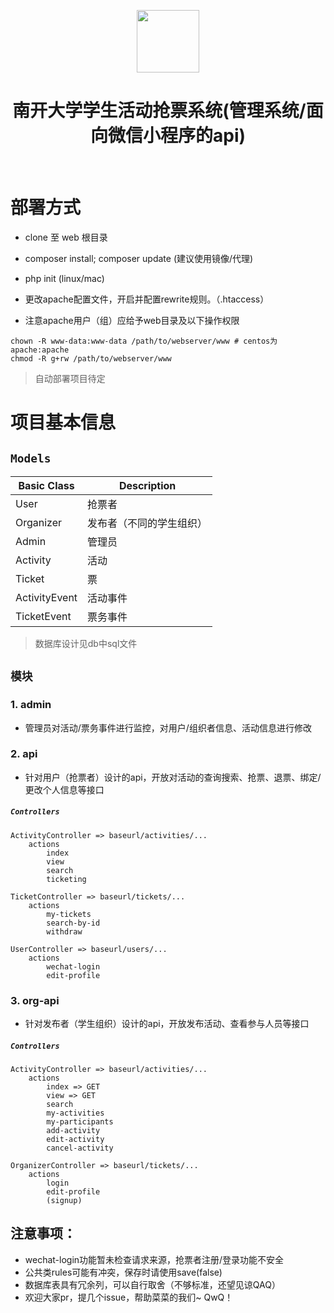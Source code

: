 <p align="center">
    <a target="_blank">
        <img src="https://avatars0.githubusercontent.com/u/993323" height="100px">
    </a>
    <h1 align="center">南开大学学生活动抢票系统(管理系统/面向微信小程序的api)</h1>
    <br>
</p>

# 部署方式

- clone 至 web 根目录

- composer install; composer update (建议使用镜像/代理)

- php init (linux/mac)

- 更改apache配置文件，开启并配置rewrite规则。（.htaccess）

- 注意apache用户（组）应给予web目录及以下操作权限
``` 
chown -R www-data:www-data /path/to/webserver/www # centos为 apache:apache
chmod -R g+rw /path/to/webserver/www
```

> 自动部署项目待定

# 项目基本信息

## `Models`
| Basic Class   | Description              |
| ------------- | ------------------------ |
| User          | 抢票者                   |
| Organizer     | 发布者（不同的学生组织） |
| Admin         | 管理员                   |
| Activity      | 活动                     |
| Ticket        | 票                       |
| ActivityEvent | 活动事件                 |
| TicketEvent   | 票务事件                 |

> 数据库设计见db中sql文件

## `模块`

### 1. admin

- 管理员对活动/票务事件进行监控，对用户/组织者信息、活动信息进行修改

### 2. api

- 针对用户（抢票者）设计的api，开放对活动的查询搜索、抢票、退票、绑定/更改个人信息等接口

##### `Controllers`
```
ActivityController => baseurl/activities/...
    actions
        index 
        view 
        search 
        ticketing

TicketController => baseurl/tickets/...
    actions
        my-tickets
        search-by-id
        withdraw

UserController => baseurl/users/...
    actions
        wechat-login
        edit-profile
```

### 3. org-api

- 针对发布者（学生组织）设计的api，开放发布活动、查看参与人员等接口

##### `Controllers`
```
ActivityController => baseurl/activities/...
    actions
        index => GET
        view => GET
        search 
        my-activities
        my-participants
        add-activity
        edit-activity
        cancel-activity

OrganizerController => baseurl/tickets/...
    actions
        login
        edit-profile
        (signup)
```

## 注意事项：
- wechat-login功能暂未检查请求来源，抢票者注册/登录功能不安全
- 公共类rules可能有冲突，保存时请使用save(false)
- 数据库表具有冗余列，可以自行取舍（不够标准，还望见谅QAQ）
- 欢迎大家pr，提几个issue，帮助菜菜的我们~ QwQ！








